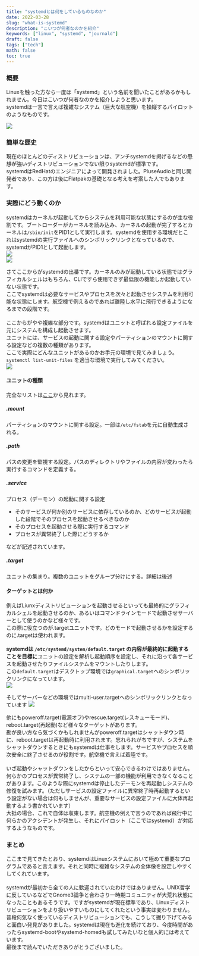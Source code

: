 ```yaml
---
title: "systemdとは何をしているものなのか"
date: 2022-03-28
slug: "what-is-systemd"
description: "こいつが何者なのかを紹介"
keywords: ["linux", "systemd", "journald"]
draft: false
tags: ["tech"]
math: false
toc: true
---
```



### 概要
Linuxを触った方なら一度は「systemd」という名前を聞いたことがあるかもしれません。今日はこいつが何者なのかを紹介しようと思います。  
systemdは一言で言えば複雑なシステム（巨大な航空機）を操縦するパイロットのようなものです。  

<image src="/images/systemd-light.png">

### 簡単な歴史
現在のほとんどのディストリビューションは、アンチsystemdを掲げるなどの~~思想が強い~~ディストリビューションでない限りsystemdが標準です。  
systemdはRedHatのエンジニアによって開発されました。PluseAudioと同じ開発者であり、この方は後にFlatpakの基礎となる考えを考案した人でもあります。  

### 実際にどう動くのか
systemdはカーネルが起動してからシステムを利用可能な状態にするのが主な役割です。ブートローダーがカーネルを読み込み、カーネルの起動が完了するとカーネルは`/sbin/init`をPID1として実行します。systemdを使用する環境だとこれはsystemdの実行ファイルへのシンボリックリンクとなっているので、systemdがPID1として起動します。  
<image src="/images/systemd-2.png"><br>
<image src="/images/systemd-3.png"><br>

さてここからがsystemdの出番です。カーネルのみが起動している状態ではグラフィカルシェルはもちろん、CLIですら使用できず最低限の機能しか起動していない状態です。  
ここでsystemdは必要なサービスやプロセスを次々と起動させシステムを利用可能な状態にします。航空機で例えるのであれば離陸し水平に飛行できるようになるまでの段階です。  
<br>
ここからがやや複雑な部分です。systemdはユニットと呼ばれる設定ファイルを元にシステムを構成し起動させます。  
ユニットには、サービスの起動に関する設定やパーティションのマウントに関する設定などの複数の種類があります。  
ここで実際にどんなユニットがあるのかお手元の環境で見てみましょう。  
`systemctl list-unit-files` を適当な環境で実行してみてください。  
<image src="/images/systemd-4.png">

#### ユニットの種類
完全なリストは[ここ](https://access.redhat.com/documentation/ja-jp/red_hat_enterprise_linux/7/html/system_administrators_guide/chap-managing_services_with_systemd#tabl-Managing_Services_with_systemd-Introduction-Units-Types)から見れます。
##### .mount
パーティションのマウントに関する設定。一部は`/etc/fstab`を元に自動生成される。

##### .path
パスの変更を監視する設定。パスのディレクトリやファイルの内容が変わったら実行するコマンドを定義する。

##### .service 
プロセス（デーモン）の起動に関する設定  
 - そのサービスが何か別のサービスに依存しているのか、どのサービスが起動した段階でそのプロセスを起動させるべきなのか
 - そのプロセスを起動させる際に実行するコマンド
 - プロセスが異常終了した際にどうするか

などが記述されています。

##### .target
ユニットの集まり。複数のユニットをグループ分けにする。詳細は後述

#### ターゲットとは何か
例えばLiunxディストリビューションを起動させるといっても最終的にグラフィカルシェルを起動させるのか、あるいはコマンドラインモードで起動させサーバーとして使うのかなど様々です。  
この際に役立つのが.targetユニットです。どのモードで起動させるかを設定するのに.targetは使われます。  
<br>
**systemdは `/etc/systemd/system/default.target` の内容が最終的に起動することを目標に**ユニットの設定を解析し起動順序を設定し、それに沿って各サービスを起動させたりファイルシステムをマウントしたりします。  
この`default.target`はデスクトップ環境では`graphical.target`へのシンボリックリンクになっています。  
<image src="/images/systemd-5.png">

そしてサーバーなどの環境ではmulti-user.targetへのシンボリックリンクとなっています
<image src="/images/systemd-6.png">

他にもpoweroff.target(電源オフ)やrescue.target(レスキューモード)、reboot.target(再起動)など様々なターゲットがあります。  
勘が良い方なら気づくかもしれませんがpoweroff.targetはシャットダウン時に、reboot.targetは再起動時に利用されます。忘れられがちですが、システムをシャットダウンするときにもsystemdは仕事をします。サービスやプロセスを順次安全に終了させるのが役割です。航空機で言えば着陸です。
<br><br>
いざ起動やシャットダウンをしたからといって安心できるわけではありません。何らかのプロセスが異常終了し、システムの一部の機能が利用できなくなることがあります。このような際にsystemdは停止したデーモンを再起動しシステムの修復を試みます。（ただしサービスの設定ファイルに異常終了時再起動するという設定がない場合は何もしませんが、重要なサービスの設定ファイルに大体再起動するよう書かれています）  
大抵の場合、これで自体は収束します。航空機の例えで言うのであれば飛行中に何らかのアクシデントが発生し、それにパイロット（ここではsystemd）が対応するようなものです。

### まとめ
ここまで見てきたとおり、systemdはLinuxシステムにおいて極めて重要なプログラムであると言えます。それと同時に複雑なシステムの全体像を設定しやすくしてくれています。  
<br>
systemdが最初から全ての人に歓迎されていたわけではありません。UNIX哲学に反しているなどでGnome3論争と合わさり一時期コミュニティが大荒れ状態になったこともあるそうです。ですがsystemdが現在標準であり、Linuxディストリビューションをより扱いやすいものにしてくれたという事実は変わりません。  
普段何気なく使っているディストリビューションでも、こうして掘り下げてみると面白い発見がありました。systemdは現在も進化を続けており、今度時間があったらsystemd-bootやsystemd-homedも試してみたいなと個人的には考えています。  
最後まで読んでいただきありがとうございました。

